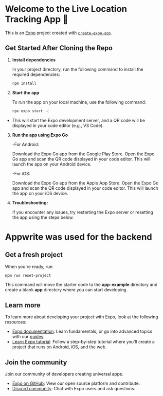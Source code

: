 # Welcome to the Live Location Tracking App 👋

This is an [Expo](https://expo.dev) project created with [`create-expo-app`](https://www.npmjs.com/package/create-expo-app).

## Get Started After Cloning the Repo

1. **Install dependencies**

   In your project directory, run the following command to install the required dependencies:

   ```bash
   npm install

2. **Start the app**

   To run the app on your local machine, use the following command:

   ```bash
   npx expo start -c 

- This will start the Expo development server, and a QR code will be displayed in your code editor (e.g., VS Code).

3. **Run the app using Expo Go**

   -For Android:

   Download the Expo Go app from the Google Play Store.
   Open the Expo Go app and scan the QR code displayed in your code editor. This will launch the app on your Android device.

   -For iOS:

   Download the Expo Go app from the Apple App Store.
   Open the Expo Go app and scan the QR code displayed in your code editor. This will launch the app on your iOS device.

4. **Troubleshooting:**

   If you encounter any issues, try restarting the Expo server or resetting the app using the steps below.

# Appwrite was used for the backend



## Get a fresh project

When you're ready, run:

```bash
npm run reset-project
```

This command will move the starter code to the **app-example** directory and create a blank **app** directory where you can start developing.

## Learn more

To learn more about developing your project with Expo, look at the following resources:

- [Expo documentation](https://docs.expo.dev/): Learn fundamentals, or go into advanced topics with our [guides](https://docs.expo.dev/guides).
- [Learn Expo tutorial](https://docs.expo.dev/tutorial/introduction/): Follow a step-by-step tutorial where you'll create a project that runs on Android, iOS, and the web.

## Join the community

Join our community of developers creating universal apps.

- [Expo on GitHub](https://github.com/expo/expo): View our open source platform and contribute.
- [Discord community](https://chat.expo.dev): Chat with Expo users and ask questions.
